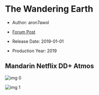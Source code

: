 # The Wandering Earth

* Author: aron7awol

* [Forum Post](https://www.avsforum.com/threads/bass-eq-for-filtered-movies.2995212/post-57979344)

* Release Date: 2019-01-01
* Production Year: 2019

## Mandarin Netflix DD+ Atmos

![img 0](https://i.imgur.com/5NYMctK.jpg)

![img 1](https://i.imgur.com/DZpErHM.png)

